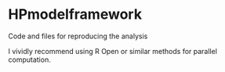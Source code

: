 # HPmodelframework
Code and files for reproducing the analysis

I vividly recommend using R Open or similar methods for parallel computation.

